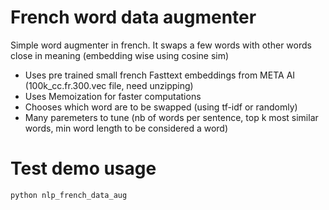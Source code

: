 # French word data augmenter

Simple word augmenter in french. It swaps a few words with other words close in meaning (embedding wise using cosine sim)

- Uses pre trained small french Fasttext embeddings from META AI (100k_cc.fr.300.vec file, need unzipping)
- Uses Memoization for faster computations
- Chooses which word are to be swapped (using tf-idf or randomly)
- Many paremeters to tune (nb of words per sentence, top k most similar words, min word length to be considered a word)

# Test demo usage

   ```sh
   python nlp_french_data_aug
   ```
